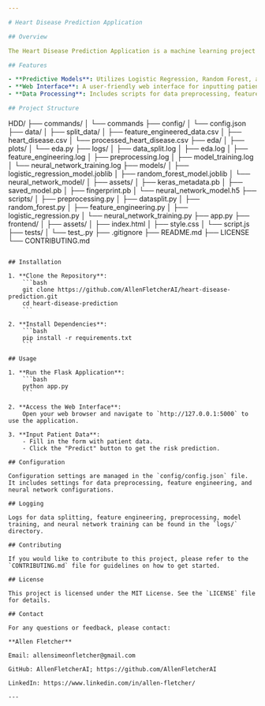```yaml
---

# Heart Disease Prediction Application

## Overview

The Heart Disease Prediction Application is a machine learning project designed to predict the risk of heart disease based on patient data. This application leverages various machine learning models, including Logistic Regression, Random Forest, and a Neural Network, to provide accurate risk assessments.

## Features

- **Predictive Models**: Utilizes Logistic Regression, Random Forest, and a Neural Network for heart disease prediction.
- **Web Interface**: A user-friendly web interface for inputting patient data and receiving predictions.
- **Data Processing**: Includes scripts for data preprocessing, feature engineering, and model training.

## Project Structure

```
HDD/
├── commands/
│   └── commands
├── config/
│   └── config.json
├── data/
│   ├── split_data/
│   ├── feature_engineered_data.csv
│   ├── heart_disease.csv
│   └── processed_heart_disease.csv
├── eda/
│   ├── plots/
│   └── eda.py
├── logs/
│   ├── data_split.log
│   ├── eda.log
│   ├── feature_engineering.log
│   ├── preprocessing.log
│   ├── model_training.log
│   └── neural_network_training.log
├── models/
│   ├── logistic_regression_model.joblib
│   ├── random_forest_model.joblib
│   └── neural_network_model/
│       ├── assets/
│       ├── keras_metadata.pb
│       ├── saved_model.pb
│       ├── fingerprint.pb
│       └── neural_network_model.h5
├── scripts/
│   ├── preprocessing.py
│   ├── datasplit.py
│   ├── random_forest.py
│   ├── feature_engineering.py
│   ├── logistic_regression.py
│   └── neural_network_training.py
├── app.py
├── frontend/
│   ├── assets/
│   ├── index.html
│   ├── style.css
│   └── script.js
├── tests/
│   └── test_<module>.py
├── .gitignore
├── README.md
├── LICENSE
└── CONTRIBUTING.md
```

## Installation

1. **Clone the Repository**:
    ```bash
    git clone https://github.com/AllenFletcherAI/heart-disease-prediction.git
    cd heart-disease-prediction
    ```

2. **Install Dependencies**:
    ```bash
    pip install -r requirements.txt
    ```

## Usage

1. **Run the Flask Application**:
    ```bash
    python app.py
    ```

2. **Access the Web Interface**:
    Open your web browser and navigate to `http://127.0.0.1:5000` to use the application.

3. **Input Patient Data**:
    - Fill in the form with patient data.
    - Click the "Predict" button to get the risk prediction.

## Configuration

Configuration settings are managed in the `config/config.json` file. It includes settings for data preprocessing, feature engineering, and neural network configurations.

## Logging

Logs for data splitting, feature engineering, preprocessing, model training, and neural network training can be found in the `logs/` directory.

## Contributing

If you would like to contribute to this project, please refer to the `CONTRIBUTING.md` file for guidelines on how to get started.

## License

This project is licensed under the MIT License. See the `LICENSE` file for details.

## Contact

For any questions or feedback, please contact:

**Allen Fletcher**  

Email: allensimeonfletcher@gmail.com  

GitHub: AllenFletcherAI; https://github.com/AllenFletcherAI

LinkedIn: https://www.linkedin.com/in/allen-fletcher/

---
```

